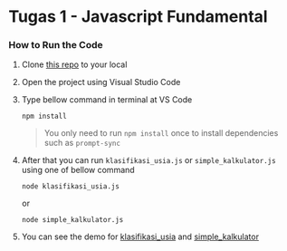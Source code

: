 # Tugas 1 - Javascript Fundamental

### How to Run the Code

 1. Clone [this repo](https://github.com/hanifrazin/cao-js-fundamental) to your local
 2. Open the project using Visual Studio Code
 3. Type bellow command in terminal at VS Code
	 ```
     npm install
     ```
     > You only need to run `npm install` once to install dependencies such as `prompt-sync`
 4. After that you can run `klasifikasi_usia.js` or `simple_kalkulator.js` using one of bellow command

	 ```
     node klasifikasi_usia.js
     ```
     or
	 ```
     node simple_kalkulator.js
     ```
 5. You can see the demo for [klasifikasi_usia](https://drive.google.com/file/d/1eK3FYa3e4TBq5FZ3T-nY1c6-ToGD1UpL/view?usp=drive_link) and [simple_kalkulator](https://drive.google.com/file/d/17QuW8jfETDQ5Q51FsDIDDrBTnezrTwvD/view?usp=drive_link)        